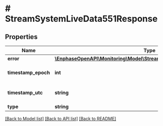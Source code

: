 # # StreamSystemLiveData551Response

## Properties

Name | Type | Description | Notes
------------ | ------------- | ------------- | -------------
**error** | [**\EnphaseOpenAPI\Monitoring\Model\StreamSystemLiveData551ResponseError**](StreamSystemLiveData551ResponseError.md) |  | [optional]
**timestamp_epoch** | **int** | Timestamp in epoch format. | [optional]
**timestamp_utc** | **string** | Timestamp in UTC format. | [optional]
**type** | **string** | server_error | [optional]

[[Back to Model list]](../../README.md#models) [[Back to API list]](../../README.md#endpoints) [[Back to README]](../../README.md)

